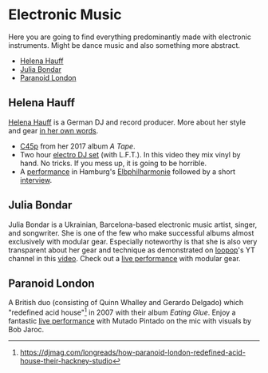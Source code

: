 # Electronic Music

  Here you are going to find everything predominantly made with electronic
  instruments. Might be dance music and also something more abstract.

- [Helena Hauff](#helena-hauff)
- [Julia Bondar](#julia-bondar)
- [Paranoid London](#paranoid-london)

## Helena Hauff

  [Helena Hauff](https://en.wikipedia.org/wiki/Helena_Hauff) is a German DJ and
  record producer. More about her style and gear [in her own
  words](https://youtu.be/y0HtvUghB-A).

  * [C45p](https://youtu.be/-62J8q2sSiQ) from her 2017 album _A Tape_.
  * Two hour [electro DJ set](https://www.youtube.com/live/u2qaQLKkVDA) (with
    L.F.T.). In this video they mix vinyl by hand. No tricks. If you mess up, it
    is going to be horrible.
  * A [performance](https://youtu.be/fur59ChiGDw) in Hamburg's
    [Elbphilharmonie](https://en.wikipedia.org/wiki/Elbphilharmonie) followed by
    a short [interview](https://youtu.be/54rJlSMIcps).

## Julia Bondar

  Julia Bondar is a Ukrainian, Barcelona-based electronic music artist, singer,
  and songwriter. She is one of the few who make successful albums almost
  exclusively with modular gear. Especially noteworthy is that she is also very
  transparent about her gear and technique as demonstrated on
  [loopop](https://www.youtube.com/@loopop)'s YT channel in this
  [video](https://youtu.be/oTmYtetA8Bw). Check out a [live
  performance](https://youtu.be/3y0VMyAM5kU) with modular gear.

## Paranoid London

  A British duo (consisting of Quinn Whalley and Gerardo Delgado) which
  "redefined acid house"[^1] in 2007 with their album _Eating Glue_. Enjoy a
  fantastic [live performance](https://youtu.be/NIpts9B9U3Y) with Mutado Pintado
  on the mic with visuals by Bob Jaroc.

<!-- References -->

[^1]: https://djmag.com/longreads/how-paranoid-london-redefined-acid-house-their-hackney-studio
